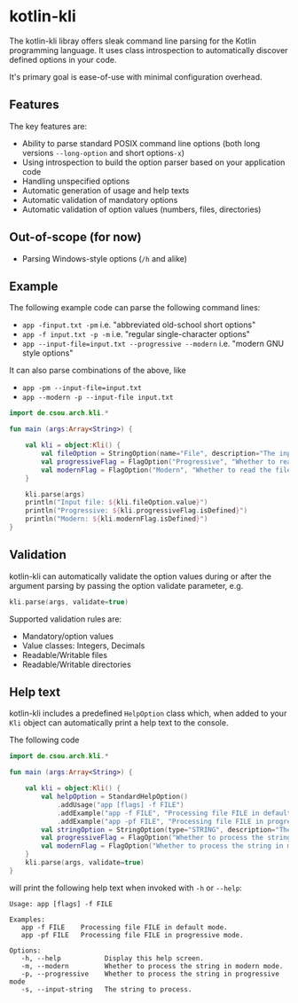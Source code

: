 # kotlin-kli
The kotlin-kli libray offers sleak command line parsing for the Kotlin programming language. It uses class introspection to automatically discover defined options in your code.

It's primary goal is ease-of-use with minimal configuration overhead.

## Features

The key features are:
* Ability to parse standard POSIX command line options
  (both long versions `--long-option` and short options`-x`)
* Using introspection to build the option parser based on your application code
* Handling unspecified options
* Automatic generation of  usage and help texts
* Automatic validation of mandatory options
* Automatic validation of option values (numbers, files, directories)

## Out-of-scope (for now)

* Parsing Windows-style options (`/h` and alike)

## Example

The following example code can parse the following command lines:
* `app -finput.txt -pm` i.e. "abbreviated old-school short options"
* `app -f input.txt -p -m` i.e. "regular single-character options"
* `app --input-file=input.txt --progressive --modern` i.e. "modern GNU style options"

It can also parse combinations of the above, like
* `app -pm --input-file=input.txt`
* `app --modern -p --input-file input.txt`

```kotlin
import de.csou.arch.kli.*

fun main (args:Array<String>) {

    val kli = object:Kli() {
        val fileOption = StringOption(name="File", description="The input file to read.", shortId='f', longId="input-file")
        val progressiveFlag = FlagOption("Progressive", "Whether to read the file in progressive mode", 'p', "progressive")
        val modernFlag = FlagOption("Modern", "Whether to read the file in modern mode.", 'm', "modern")
    }

    kli.parse(args)
    println("Input file: ${kli.fileOption.value}")
    println("Progressive: ${kli.progressiveFlag.isDefined}")
    println("Modern: ${kli.modernFlag.isDefined}")
}
```

## Validation

kotlin-kli can automatically validate the option values during or after the argument parsing by passing the option
validate parameter, e.g.
```kotlin
kli.parse(args, validate=true)
```

Supported validation rules are:
* Mandatory/option values 
* Value classes: Integers, Decimals 
* Readable/Writable files
* Readable/Writable directories

## Help text

kotlin-kli includes a predefined `HelpOption` class which, when added to your `Kli` object can automatically
print a help text to the console.

The following code 

```kotlin
import de.csou.arch.kli.*

fun main (args:Array<String>) {

    val kli = object:Kli() {
        val helpOption = StandardHelpOption()
            .addUsage("app [flags] -f FILE")
            .addExample("app -f FILE", "Processing file FILE in default mode.")
            .addExample("app -pf FILE", "Processing file FILE in progressive mode.")
        val stringOption = StringOption(type="STRING", description="The string to process.", shortId='s', longId="input-string", isMandatory=true)
        val progressiveFlag = FlagOption("Whether to process the string in progressive mode", 'p', "progressive")
        val modernFlag = FlagOption("Whether to process the string in modern mode.", 'm', "modern")
    }
    kli.parse(args, validate=true)
}
``` 

will print the following help text when invoked with `-h` or `--help`:

```
Usage: app [flags] -f FILE

Examples:
   app -f FILE    Processing file FILE in default mode.
   app -pf FILE   Processing file FILE in progressive mode.

Options:
   -h, --help           Display this help screen.
   -m, --modern         Whether to process the string in modern mode.
   -p, --progressive    Whether to process the string in progressive mode
   -s, --input-string   The string to process.
```
